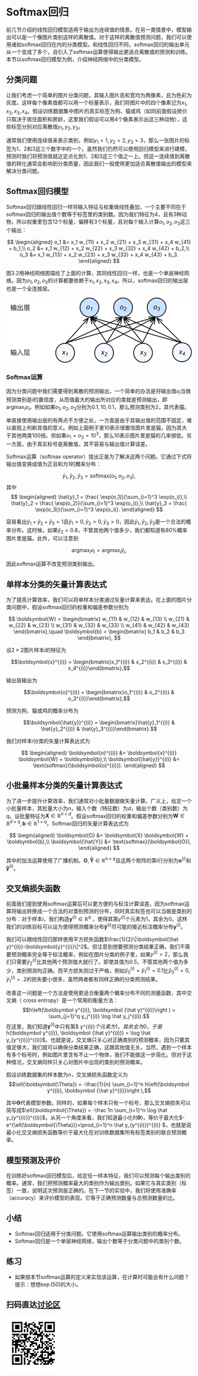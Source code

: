 # Softmax回归

前几节介绍的线性回归模型适用于输出为连续值的情景。在另一类情景中，模型输出可以是一个像图片类别这样的离散值。对于这样的离散值预测问题，我们可以使用诸如softmax回归在内的分类模型。和线性回归不同，softmax回归的输出单元从一个变成了多个，且引入了softmax运算使得输出更适合离散值的预测和训练。本节以softmax回归模型为例，介绍神经网络中的分类模型。


## 分类问题

让我们考虑一个简单的图片分类问题，其输入图片高和宽均为两像素，且为色彩为灰度。这样每个像素值都可以用一个标量表示，我们将图片中的四个像素记为$x_1, x_2, x_3, x_4$。假设训练数据集中图片的真实标签为狗、猫或鸡（如同前面假设房价只取决于居住面积和房龄，这里我们假设可以用4个像素表示出这三种动物），这些标签分别对应离散值$y_1, y_2, y_3$。

通常我们使用连续值来表示类别，例如$y_1=1, y_2=2, y_3=3$，那么一张图片的标签为1、2和3这三个数字中的一个。虽然我们仍然可以使用回归模型来进行建模，预测时我们将预测值就近定点化到1、2和3这三个值之一上。但这一连续值到离散值的转化通常会影响到分类质量，因此我们一般使用更加适合离散值输出的模型来解决分类问题。

## Softmax回归模型

Softmax回归跟线性回归一样将输入特征与权重做线性叠加，一个主要不同在于softmax回归的输出值个数等于标签里的类别数。因为我们特征为4，且有3种动物，所以权重里包含12个标量，偏移有3个标量，且对每个输入计算$o_1, o_2, o_3$这三个输出：

$$
\begin{aligned}
o_1 &= x_1 w_{11} + x_2 w_{21} + x_3 w_{31} + x_4 w_{41} + b_1,\\
o_2 &= x_1 w_{12} + x_2 w_{22} + x_3 w_{32} + x_4 w_{42} + b_2,\\
o_3 &= x_1 w_{13} + x_2 w_{23} + x_3 w_{33} + x_4 w_{43} + b_3.
\end{aligned}
$$


图3.2用神经网络图描绘了上面的计算，其同线性回归一样，也是一个单层神经网络。因为$o_1, o_2, o_3$的计算都要依赖于$x_1, x_2, x_3, x_4$。所以，softmax回归的输出层也是一个全连接层。

![Softmax回归是一个单层神经网络。](../img/softmaxreg.svg)

### Softmax运算

因为分类问题中我们需要得到离散的预测输出，一个简单的办法是将输出值$o_i$当做预测类别是$i$的置信度，从而值最大的输出所对应的类就是预测输出，即$\operatorname*{argmax}_i o_i$。例如如果$o_1,o_2,o_3$分别为$0.1,10,0.1$，那么预测类别为2，其代表猫。

单直接使用输出层的有两点不方便之处，一方面是由于其输出值的范围不固定，难以直观上判断其值的意义。例如上面例子里10表示很置信图片里是猫，因为其大于其他两类100倍。但如果$o_1=o_3=10^3$，那么10表示图片里是猫的几率很低。另一方面，由于真实标号是离散值，其不容易与输出值计算误差。

Softmax运算（softmax operator）提出正是为了解决这两个问题。它通过下式将输出值变换成值为正且和为1的概率分布：

$$\hat{y}_1, \hat{y}_2, \hat{y}_3 = \text{softmax}(o_1, o_2, o_3),$$
其中
$$
\begin{aligned}
\hat{y}_1 = \frac{ \exp(o_1)}{\sum_{i=1}^3 \exp(o_i)},\\
\hat{y}_2 = \frac{ \exp(o_2)}{\sum_{i=1}^3 \exp(o_i)},\\
\hat{y}_3 = \frac{ \exp(o_3)}{\sum_{i=1}^3 \exp(o_i)}.
\end{aligned}
$$

容易看出$\hat{y}_1 + \hat{y}_2 + \hat{y}_3 = 1$且$\hat{y}_1 > 0, \hat{y}_2 > 0, \hat{y}_3 > 0$，因此$\hat{y}_1, \hat{y}_2, \hat{y}_3$是一个合法的概率分布。这时候，如果$\hat y_2=0.8$，不管其他两个值多少，我们都知道有80%概率图片里是猫。此外，可以注意到

$$\operatorname*{argmax}_i o_i = \operatorname*{argmax}_i \hat y_i,$$

因此softmax运算不改变预测类别输出。

## 单样本分类的矢量计算表达式

为了提高计算效率，我们可以将单样本分类通过矢量计算来表达。在上面的图片分类问题中，假设softmax回归的权重和偏差参数分别为

$$
\boldsymbol{W} = 
\begin{bmatrix}
    w_{11} & w_{12} & w_{13} \\
    w_{21} & w_{22} & w_{23} \\
    w_{31} & w_{32} & w_{33} \\
    w_{41} & w_{42} & w_{43}
\end{bmatrix},\quad
\boldsymbol{b} = 
\begin{bmatrix}
    b_1 & b_2 & b_3
\end{bmatrix},
$$



设$2 \times 2$图片样本$i$的特征为

$$\boldsymbol{x}^{(i)} = \begin{bmatrix}x_1^{(i)} & x_2^{(i)} & x_3^{(i)} & x_4^{(i)}\end{bmatrix},$$

输出层输出为

$$\boldsymbol{o}^{(i)} = \begin{bmatrix}o_1^{(i)} & o_2^{(i)} & o_3^{(i)}\end{bmatrix},$$

预测为狗、猫或鸡的概率分布为

$$\boldsymbol{\hat{y}}^{(i)} = \begin{bmatrix}\hat{y}_1^{(i)} & \hat{y}_2^{(i)} & \hat{y}_3^{(i)}\end{bmatrix}.$$


我们对样本$i$分类的矢量计算表达式为

$$
\begin{aligned}
\boldsymbol{o}^{(i)} &= \boldsymbol{x}^{(i)} \boldsymbol{W} + \boldsymbol{b},\\
\boldsymbol{\hat{y}}^{(i)} &= \text{softmax}(\boldsymbol{o}^{(i)}).
\end{aligned}
$$

## 小批量样本分类的矢量计算表达式


为了进一步提升计算效率，我们通常对小批量数据做矢量计算。广义上，给定一个小批量样本，其批量大小为$n$，输入个数（特征数）为$d$，输出个数（类别数）为$q$。设批量特征为$\boldsymbol{X} \in \mathbb{R}^{n \times d}$。假设softmax回归的权重和偏差参数分别为$\boldsymbol{W} \in \mathbb{R}^{d \times q}, \boldsymbol{b} \in \mathbb{R}^{1 \times q}$。Softmax回归的矢量计算表达式为

$$
\begin{aligned}
\boldsymbol{O} &= \boldsymbol{X} \boldsymbol{W} + \boldsymbol{b},\\
\boldsymbol{\hat{Y}} &= \text{softmax}(\boldsymbol{O}),
\end{aligned}
$$

其中的加法运算使用了广播机制，$\boldsymbol{O}, \boldsymbol{\hat{Y}} \in \mathbb{R}^{n \times q}$且这两个矩阵的第$i$行分别为$\boldsymbol{o}^{(i)}$和$\boldsymbol{\hat{y}}^{(i)}$。


## 交叉熵损失函数

前面我们提到使用softmax运算后可以更方便的与标注计算误差。因为softmax运算将输出转换成一个合法的对类别预测的分布，同时真实标签也可以当做是类别的分布：对于样本$i$，我们构造$\boldsymbol{y}^{(i)}\in \mathbb{R}^{q}$ ，使得其第$y^{(i)}$个元素为1，其余为0。这样我们的训练目标可以设为使得预测概率分布$\boldsymbol{\hat y}^{(i)}$尽可能的接近标注概率分布$\boldsymbol{y}^{(i)}$。

我们可以跟线性回归那样使用平方损失函数$\frac{1}{2}\|\boldsymbol{\hat y}^{(i)}-\boldsymbol{y}^{(i)}\|^2$。但注意到想要预测分类结果正确，我们不需要预测概率完全等于标注概率，例如在图片分类的例子里，如果$y^{(i)}=2$，那么我们只需要$\hat y^{(i)}_2$比其他两个预测值大就行了。即使其值为0.5，不管其他两个值为多少，类别预测均正确。而平方损失则过于严格，例如$\hat y^{(i)}_0=\hat y^{(i)}_1=0.1$比$\hat y^{(i)}_0=0, \hat y^{(i)}_1=.2$的损失要小很多，虽然两者都有同样正确的分类预测结果。

改善这一问题是一个方法是使用更适合衡量两个概率分布不同的测量函数，其中交叉熵（ cross entropy）是一个常用的衡量方法：
$$h\left(\boldsymbol y^{(i)}, \boldsymbol {\hat y}^{(i)}\right ) = \sum_{j=1}^q y_j^{(i)} \log \hat y_j^{(i)}.$$
在这里，我们知道$\boldsymbol y^{(i)}$中只有第$ y^{(i)}$个元素为1，其余全为0，于是$h(\boldsymbol y^{(i)}, \boldsymbol {\hat y}^{(i)}) = \log \hat y_{y^{(i)}}^{(i)}$。也就是说，交叉熵只关心对正确类别的预测概率，因为只要其值足够大，我们就可以确保分类结果正确，这跟其他值无关。当然，遇到一个样本有多个标号时，例如图片里含有不止一个物体，我们不能做这一步简化。但对于这种情况，交叉熵同样只关心对图片中出现的类别的预测概率。



假设训练数据集的样本数为$n$，交叉熵损失函数定义为
$$\ell(\boldsymbol{\Theta}) = -\frac{1}{n} \sum_{i=1}^n h\left(\boldsymbol y^{(i)}, \boldsymbol {\hat y}^{(i)}\right ),$$

其中$\boldsymbol{\Theta}$代表模型参数。同样的，如果每个样本只有一个标号，那么交叉熵损失可以简写成$\ell(\boldsymbol{\Theta}) = -\frac 1n  \sum_{i=1}^n \log \hat y_{y^{(i)}}^{(i)}$。从另一个角度来看，我们知道最小化$\ell(\boldsymbol{\Theta})$，等价于最大化$-e^{\ell(\boldsymbol{\Theta})}=\prod_{i=1}^n \hat y_{y^{(i)}}^{(i)} $，也就是说最小化交叉熵损失函数等价于最大化在对训练数据集所有标签类别的联合预测概率。



## 模型预测及评价

在训练好softmax回归模型后，给定任一样本特征，我们可以预测每个输出类别的概率。通常，我们把预测概率最大的类别作为输出类别。如果它与真实类别（标签）一致，说明这次预测是正确的。在下一节的实验中，我们将使用准确率（accuracy）来评价模型的表现。它等于正确预测数量与总预测数量的比。

## 小结

* Softmax回归适用于分类问题。它使用softmax运算输出类别的概率分布。
* Softmax回归是一个单层神经网络，输出个数等于分类问题中的类别个数。


## 练习

* 如果按本节softmax运算的定义来实现该运算，在计算时可能会有什么问题？提示：想想$\exp(50)$的大小。


## 扫码直达[讨论区](https://discuss.gluon.ai/t/topic/6403)

![](../img/qr_softmax-regression.svg)
